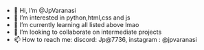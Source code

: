 - 👋 Hi, I’m @JpVaranasi
- 👀 I’m interested in python,html,css and js
- 🌱 I’m currently learning all listed above lmao
- 💞️ I’m looking to collaborate on intermediate projects
- 📫 How to reach me: discord: Jp@7736, instagram : @jpvaranasi
<!---
JpVaranasi/JpVaranasi is a ✨ special ✨ repository because its `README.md` (this file) appears on your GitHub profile.
You can click the Preview link to take a look at your changes.
--->
